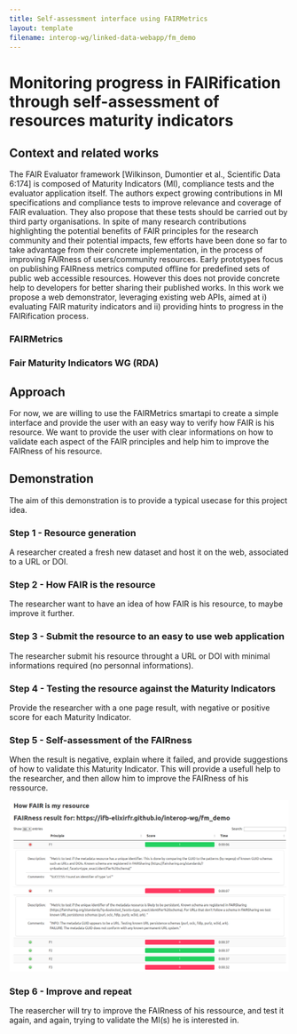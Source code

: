 ```yaml
---
title: Self-assessment interface using FAIRMetrics
layout: template
filename: interop-wg/linked-data-webapp/fm_demo
--- 
```


# Monitoring progress in FAIRification through self-assessment of resources maturity indicators

## Context and related works

The FAIR Evaluator framework [Wilkinson, Dumontier et al., Scientific Data 6:174] is composed of Maturity Indicators (MI), compliance tests and the evaluator application itself. The authors expect growing contributions in MI specifications and compliance tests to improve relevance and coverage of FAIR evaluation. They also propose that these tests should be carried out by third party organisations. 
In spite of many research contributions highlighting the potential benefits of FAIR principles for the research community and their potential impacts, few efforts have been done so far to take advantage from their concrete implementation, in the process of improving FAIRness of users/community resources. Early prototypes focus on publishing FAIRness metrics computed offline for predefined sets of public web accessible resources. However this does not provide concrete help to developers for better sharing their published works. 
In this work we propose a web demonstrator, leveraging existing web APIs, aimed at i) evaluating FAIR maturity indicators and ii) providing hints to progress in the FAIRification process. 

### FAIRMetrics

### Fair Maturity Indicators WG (RDA)

## Approach 

For now, we are willing to use the FAIRMetrics smartapi to create a simple interface and provide the user with an easy way to verify how FAIR is his resource.
We want to provide the user with clear informations on how to validate each aspect of the FAIR principles and help him to improve the FAIRness of his resource.

## Demonstration

The aim of this demonstration is to provide a typical usecase for this project idea.

### Step 1 - Resource generation

A researcher created a fresh new dataset and host it on the web, associated to a URL or DOI.

### Step 2 - How FAIR is the resource

The researcher want to have an idea of how FAIR is his resource, to maybe improve it further.

### Step 3 - Submit the resource to an easy to use web application

The researcher submit his resource throught a URL or DOI with minimal informations required (no personnal informations).

### Step 4 - Testing the resource against the Maturity Indicators

Provide the researcher with a one page result, with negative or positive score for each Maturity Indicator.

### Step 5 - Self-assessment of the FAIRness

When the result is negative, explain where it failed, and provide suggestions of how to validate this Maturity Indicator.
This will provide a usefull help to the researcher, and then allow him to improve the FAIRness of his ressource.

![fb_result_screen](/images/screen_fm_app.png)

### Step 6 - Improve and repeat

The reasercher will try to improve the FAIRness of his ressource, and test it again, and again, trying to validate the MI(s) he is interested in.


